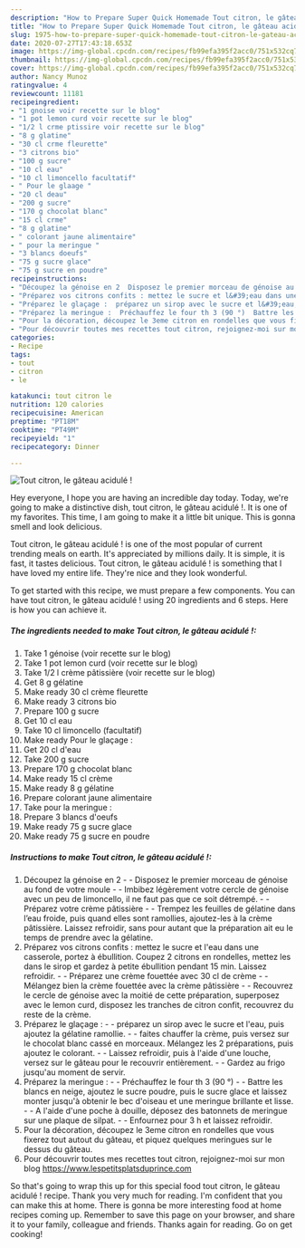 ```yaml
---
description: "How to Prepare Super Quick Homemade Tout citron, le gâteau acidulé !"
title: "How to Prepare Super Quick Homemade Tout citron, le gâteau acidulé !"
slug: 1975-how-to-prepare-super-quick-homemade-tout-citron-le-gateau-acidule
date: 2020-07-27T17:43:18.653Z
image: https://img-global.cpcdn.com/recipes/fb99efa395f2acc0/751x532cq70/tout-citron-le-gateau-acidule-photo-principale-de-la-recette.jpg
thumbnail: https://img-global.cpcdn.com/recipes/fb99efa395f2acc0/751x532cq70/tout-citron-le-gateau-acidule-photo-principale-de-la-recette.jpg
cover: https://img-global.cpcdn.com/recipes/fb99efa395f2acc0/751x532cq70/tout-citron-le-gateau-acidule-photo-principale-de-la-recette.jpg
author: Nancy Munoz
ratingvalue: 4
reviewcount: 11181
recipeingredient:
- "1 gnoise voir recette sur le blog"
- "1 pot lemon curd voir recette sur le blog"
- "1/2 l crme ptissire voir recette sur le blog"
- "8 g glatine"
- "30 cl crme fleurette"
- "3 citrons bio"
- "100 g sucre"
- "10 cl eau"
- "10 cl limoncello facultatif"
- " Pour le glaage "
- "20 cl deau"
- "200 g sucre"
- "170 g chocolat blanc"
- "15 cl crme"
- "8 g glatine"
- " colorant jaune alimentaire"
- " pour la meringue "
- "3 blancs doeufs"
- "75 g sucre glace"
- "75 g sucre en poudre"
recipeinstructions:
- "Découpez la génoise en 2  Disposez le premier morceau de génoise au fond de votre moule  Imbibez légèrement votre cercle de génoise avec un peu de limoncello, il ne faut pas que ce soit détrempé.  Préparez votre crème pâtissière  Trempez les feuilles de gélatine dans l’eau froide, puis quand elles sont ramollies, ajoutez-les à la crème pâtissière. Laissez refroidir, sans pour autant que la préparation ait eu le temps de prendre avec la gélatine."
- "Préparez vos citrons confits : mettez le sucre et l&#39;eau dans une casserole, portez à ébullition. Coupez 2 citrons en rondelles, mettez les dans le sirop et gardez à petite ébullition pendant 15 min. Laissez refroidir.  Préparez une crème fouettée avec 30 cl de crème  Mélangez bien la crème fouettée avec la crème pâtissière  Recouvrez le cercle de génoise avec la moitié de cette préparation, superposez avec le lemon curd, disposez les tranches de citron confit, recouvrez du reste de la crème."
- "Préparez le glaçage :  préparez un sirop avec le sucre et l&#39;eau, puis ajoutez la gélatine ramollie.  faites chauffer la crème, puis versez sur le chocolat blanc cassé en morceaux. Mélangez les 2 préparations, puis ajoutez le colorant.  Laissez refroidir, puis à l&#39;aide d&#39;une louche, versez sur le gâteau pour le recouvrir entièrement.  Gardez au frigo jusqu&#39;au moment de servir."
- "Préparez la meringue :  Préchauffez le four th 3 (90 °)  Battre les blancs en neige, ajoutez le sucre poudre, puis le sucre glace et laissez monter jusqu&#39;à obtenir le bec d&#39;oiseau et une meringue brillante et lisse.  A l&#39;aide d&#39;une poche à douille, déposez des batonnets de meringue sur une plaque de silpat.  Enfournez pour 3 h et laissez refroidir."
- "Pour la décoration, découpez le 3eme citron en rondelles que vous fixerez tout autout du gâteau, et piquez quelques meringues sur le dessus du gâteau."
- "Pour découvrir toutes mes recettes tout citron, rejoignez-moi sur mon blog https://www.lespetitsplatsduprince.com"
categories:
- Recipe
tags:
- tout
- citron
- le

katakunci: tout citron le 
nutrition: 120 calories
recipecuisine: American
preptime: "PT18M"
cooktime: "PT49M"
recipeyield: "1"
recipecategory: Dinner

---
```



![Tout citron, le gâteau acidulé !](https://img-global.cpcdn.com/recipes/fb99efa395f2acc0/751x532cq70/tout-citron-le-gateau-acidule-photo-principale-de-la-recette.jpg)

Hey everyone, I hope you are having an incredible day today. Today, we're going to make a distinctive dish, tout citron, le gâteau acidulé !. It is one of my favorites. This time, I am going to make it a little bit unique. This is gonna smell and look delicious.

Tout citron, le gâteau acidulé ! is one of the most popular of current trending meals on earth. It's appreciated by millions daily. It is simple, it is fast, it tastes delicious. Tout citron, le gâteau acidulé ! is something that I have loved my entire life. They're nice and they look wonderful.




To get started with this recipe, we must prepare a few components. You can have tout citron, le gâteau acidulé ! using 20 ingredients and 6 steps. Here is how you can achieve it.

<!--inarticleads1-->

##### The ingredients needed to make Tout citron, le gâteau acidulé !:

1. Take 1 génoise (voir recette sur le blog)
1. Take 1 pot lemon curd (voir recette sur le blog)
1. Take 1/2 l crème pâtissière (voir recette sur le blog)
1. Get 8 g gélatine
1. Make ready 30 cl crème fleurette
1. Make ready 3 citrons bio
1. Prepare 100 g sucre
1. Get 10 cl eau
1. Take 10 cl limoncello (facultatif)
1. Make ready  Pour le glaçage :
1. Get 20 cl d&#39;eau
1. Take 200 g sucre
1. Prepare 170 g chocolat blanc
1. Make ready 15 cl crème
1. Make ready 8 g gélatine
1. Prepare  colorant jaune alimentaire
1. Take  pour la meringue :
1. Prepare 3 blancs d&#39;oeufs
1. Make ready 75 g sucre glace
1. Make ready 75 g sucre en poudre




<!--inarticleads2-->

##### Instructions to make Tout citron, le gâteau acidulé !:

1. Découpez la génoise en 2 -  - Disposez le premier morceau de génoise au fond de votre moule -  - Imbibez légèrement votre cercle de génoise avec un peu de limoncello, il ne faut pas que ce soit détrempé. -  - Préparez votre crème pâtissière -  - Trempez les feuilles de gélatine dans l’eau froide, puis quand elles sont ramollies, ajoutez-les à la crème pâtissière. Laissez refroidir, sans pour autant que la préparation ait eu le temps de prendre avec la gélatine.
1. Préparez vos citrons confits : mettez le sucre et l&#39;eau dans une casserole, portez à ébullition. Coupez 2 citrons en rondelles, mettez les dans le sirop et gardez à petite ébullition pendant 15 min. Laissez refroidir. -  - Préparez une crème fouettée avec 30 cl de crème -  - Mélangez bien la crème fouettée avec la crème pâtissière -  - Recouvrez le cercle de génoise avec la moitié de cette préparation, superposez avec le lemon curd, disposez les tranches de citron confit, recouvrez du reste de la crème.
1. Préparez le glaçage : -  - préparez un sirop avec le sucre et l&#39;eau, puis ajoutez la gélatine ramollie. -  - faites chauffer la crème, puis versez sur le chocolat blanc cassé en morceaux. Mélangez les 2 préparations, puis ajoutez le colorant. -  - Laissez refroidir, puis à l&#39;aide d&#39;une louche, versez sur le gâteau pour le recouvrir entièrement. -  - Gardez au frigo jusqu&#39;au moment de servir.
1. Préparez la meringue : -  - Préchauffez le four th 3 (90 °) -  - Battre les blancs en neige, ajoutez le sucre poudre, puis le sucre glace et laissez monter jusqu&#39;à obtenir le bec d&#39;oiseau et une meringue brillante et lisse. -  - A l&#39;aide d&#39;une poche à douille, déposez des batonnets de meringue sur une plaque de silpat. -  - Enfournez pour 3 h et laissez refroidir.
1. Pour la décoration, découpez le 3eme citron en rondelles que vous fixerez tout autout du gâteau, et piquez quelques meringues sur le dessus du gâteau.
1. Pour découvrir toutes mes recettes tout citron, rejoignez-moi sur mon blog https://www.lespetitsplatsduprince.com




So that's going to wrap this up for this special food tout citron, le gâteau acidulé ! recipe. Thank you very much for reading. I'm confident that you can make this at home. There is gonna be more interesting food at home recipes coming up. Remember to save this page on your browser, and share it to your family, colleague and friends. Thanks again for reading. Go on get cooking!
